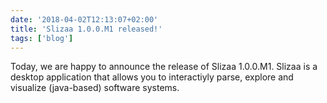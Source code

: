 ```yaml
---
date: '2018-04-02T12:13:07+02:00'
title: 'Slizaa 1.0.0.M1 released!'
tags: ['blog']
---
```


Today, we are happy to announce the release of Slizaa 1.0.0.M1. Slizaa is a desktop application that allows you to interactiyly parse, explore and visualize (java-based) software systems.
 
